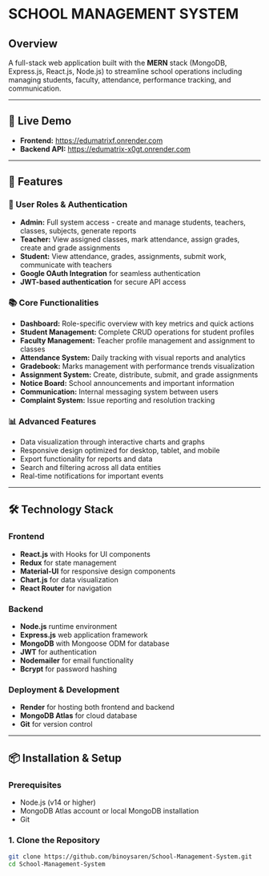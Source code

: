 # SCHOOL MANAGEMENT SYSTEM

## Overview

A full-stack web application built with the **MERN** stack (MongoDB, Express.js, React.js, Node.js) to streamline school operations including managing students, faculty, attendance, performance tracking, and communication.

---

## 🔗 Live Demo 
- **Frontend:** https://edumatrixf.onrender.com
- **Backend API:** https://edumatrix-x0gt.onrender.com

---

## 🚀 Features

### 👤 User Roles & Authentication
- **Admin:** Full system access - create and manage students, teachers, classes, subjects, generate reports
- **Teacher:** View assigned classes, mark attendance, assign grades, create and grade assignments
- **Student:** View attendance, grades, assignments, submit work, communicate with teachers
- **Google OAuth Integration** for seamless authentication
- **JWT-based authentication** for secure API access

### 📚 Core Functionalities
- **Dashboard:** Role-specific overview with key metrics and quick actions
- **Student Management:** Complete CRUD operations for student profiles
- **Faculty Management:** Teacher profile management and assignment to classes
- **Attendance System:** Daily tracking with visual reports and analytics
- **Gradebook:** Marks management with performance trends visualization
- **Assignment System:** Create, distribute, submit, and grade assignments
- **Notice Board:** School announcements and important information
- **Communication:** Internal messaging system between users
- **Complaint System:** Issue reporting and resolution tracking

### 📊 Advanced Features
- Data visualization through interactive charts and graphs
- Responsive design optimized for desktop, tablet, and mobile
- Export functionality for reports and data
- Search and filtering across all data entities
- Real-time notifications for important events

---

## 🛠 Technology Stack

### Frontend
- **React.js** with Hooks for UI components
- **Redux** for state management
- **Material-UI** for responsive design components
- **Chart.js** for data visualization
- **React Router** for navigation

### Backend
- **Node.js** runtime environment
- **Express.js** web application framework
- **MongoDB** with Mongoose ODM for database
- **JWT** for authentication
- **Nodemailer** for email functionality
- **Bcrypt** for password hashing

### Deployment & Development
- **Render** for hosting both frontend and backend
- **MongoDB Atlas** for cloud database
- **Git** for version control

---

## 📦 Installation & Setup

### Prerequisites
- Node.js (v14 or higher)
- MongoDB Atlas account or local MongoDB installation
- Git

### 1. Clone the Repository
```bash
git clone https://github.com/binoysaren/School-Management-System.git
cd School-Management-System
